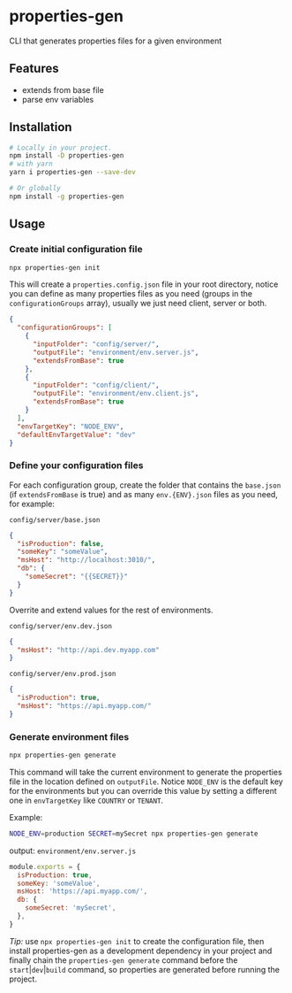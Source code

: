 # properties-gen

CLI that generates properties files for a given environment

## Features

- extends from base file
- parse env variables

## Installation

```bash
# Locally in your project.
npm install -D properties-gen
# with yarn
yarn i properties-gen --save-dev

# Or globally
npm install -g properties-gen
```

## Usage

### Create initial configuration file

```bash
npx properties-gen init
```

This will create a `properties.config.json` file in your root directory, notice you can define as many properties files as you need (groups in the `configurationGroups` array), usually we just need client, server or both.

```json
{
  "configurationGroups": [
    {
      "inputFolder": "config/server/",
      "outputFile": "environment/env.server.js",
      "extendsFromBase": true
    },
    {
      "inputFolder": "config/client/",
      "outputFile": "environment/env.client.js",
      "extendsFromBase": true
    }
  ],
  "envTargetKey": "NODE_ENV",
  "defaultEnvTargetValue": "dev"
}
```

### Define your configuration files

For each configuration group, create the folder that contains the `base.json` (if `extendsFromBase` is true) and as many `env.{ENV}.json` files as you need, for example:

`config/server/base.json`

```json
{
  "isProduction": false,
  "someKey": "someValue",
  "msHost": "http://localhost:3010/",
  "db": {
    "someSecret": "{{SECRET}}"
  }
}
```

Overrite and extend values for the rest of environments.

`config/server/env.dev.json`

```json
{
  "msHost": "http://api.dev.myapp.com"
}
```

`config/server/env.prod.json`

```json
{
  "isProduction": true,
  "msHost": "https://api.myapp.com/"
}
```

### Generate environment files

```bash
npx properties-gen generate
```

This command will take the current environment to generate the properties file in the location defined on `outputFile`. Notice `NODE_ENV` is the default key for the environments but you can override this value by setting a different one in `envTargetKey` like `COUNTRY` or `TENANT`.

Example:

```bash
NODE_ENV=production SECRET=mySecret npx properties-gen generate
```

output: `environment/env.server.js`

```js
module.exports = {
  isProduction: true,
  someKey: 'someValue',
  msHost: 'https://api.myapp.com/',
  db: {
    someSecret: 'mySecret',
  },
}
```

_Tip:_ use `npx properties-gen init` to create the configuration file, then install properties-gen as a development dependency in your project and finally chain the `properties-gen generate` command before the `start`|`dev`|`build` command, so properties are generated before running the project.
